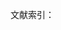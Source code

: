 文献索引：

[^1]: 富歇, 鲍文蔚. 雨果夫人回忆录. 上海译文出版社, 1985. 第328-347页
[^2]: 伍蠡甫. 西方文论选[J]. 1979. 第288页
[^3]: 朱光潜. 西方美学史 上卷[J]. 人民文学出版社　1980. 第181页
[^4]: 柳呜九等. 法国文学史[J]. 人民文学出版社　1981. 第182页
[^5]: 尧斯, RC· 霍拉勃 (美学), 美学, 等. 接受美学与接受理论[M]. 辽宁人民出版社, 1987.　第23页,第359页。
[^6]: 克雷奇. 心理学纲要[J]. 下册, 中译本, 上海译文出版社, 1992. 第78页
[^7]: 刘勰. 文心雕龙· 知音[J]. 人民文学出版社, 1958.
